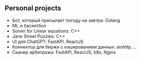 ## Personal projects

- Бот, который присылает погоду на завтра: Golang
- ML и баскетбол
- Solver for Linear equations: С++
- Jane Street Puzzles: C++
- UI для ChatGPT: FastAPI, ReactJS
- Коннектор для биржи с кэшированием данных: aiohttp.... 
- Сканер арбитража: FastAPI, ReactJS, k8s, Nginx
